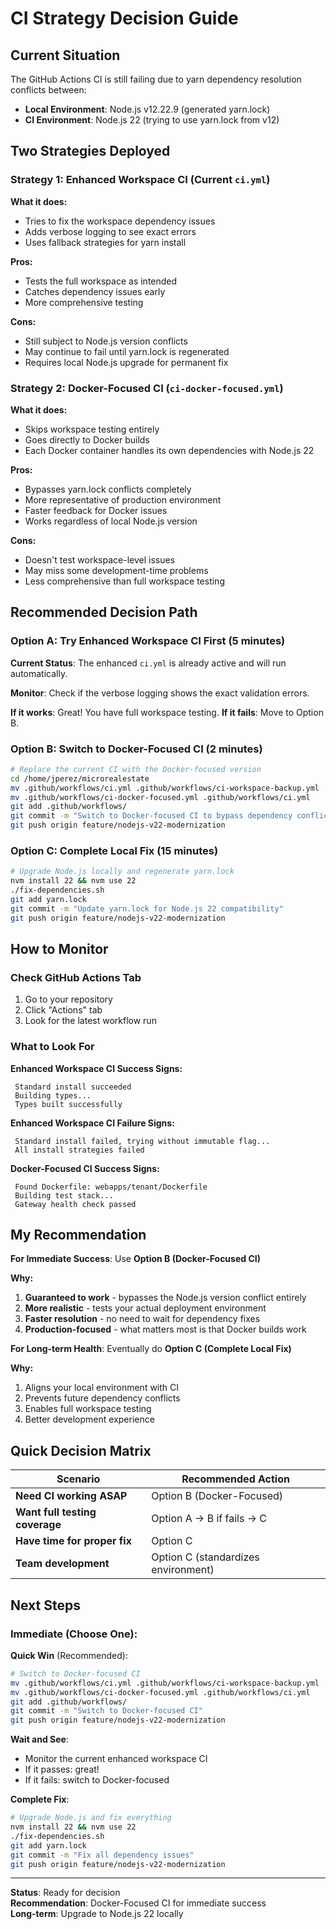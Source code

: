 #  CI Strategy Decision Guide

##  Current Situation

The GitHub Actions CI is still failing due to yarn dependency resolution conflicts between:
- **Local Environment**: Node.js v12.22.9 (generated yarn.lock)
- **CI Environment**: Node.js 22 (trying to use yarn.lock from v12)

##  Two Strategies Deployed

### Strategy 1: Enhanced Workspace CI (Current `ci.yml`)
**What it does:**
- Tries to fix the workspace dependency issues
- Adds verbose logging to see exact errors
- Uses fallback strategies for yarn install

**Pros:**
-  Tests the full workspace as intended
-  Catches dependency issues early
-  More comprehensive testing

**Cons:**
-  Still subject to Node.js version conflicts
-  May continue to fail until yarn.lock is regenerated
-  Requires local Node.js upgrade for permanent fix

### Strategy 2: Docker-Focused CI (`ci-docker-focused.yml`)
**What it does:**
- Skips workspace testing entirely
- Goes directly to Docker builds
- Each Docker container handles its own dependencies with Node.js 22

**Pros:**
-  Bypasses yarn.lock conflicts completely
-  More representative of production environment
-  Faster feedback for Docker issues
-  Works regardless of local Node.js version

**Cons:**
-  Doesn't test workspace-level issues
-  May miss some development-time problems
-  Less comprehensive than full workspace testing

##  Recommended Decision Path

### Option A: Try Enhanced Workspace CI First (5 minutes)
**Current Status**: The enhanced `ci.yml` is already active and will run automatically.

**Monitor**: Check if the verbose logging shows the exact validation errors.

**If it works**:  Great! You have full workspace testing.
**If it fails**: Move to Option B.

### Option B: Switch to Docker-Focused CI (2 minutes)
```bash
# Replace the current CI with the Docker-focused version
cd /home/jperez/microrealestate
mv .github/workflows/ci.yml .github/workflows/ci-workspace-backup.yml
mv .github/workflows/ci-docker-focused.yml .github/workflows/ci.yml
git add .github/workflows/
git commit -m "Switch to Docker-focused CI to bypass dependency conflicts"
git push origin feature/nodejs-v22-modernization
```

### Option C: Complete Local Fix (15 minutes)
```bash
# Upgrade Node.js locally and regenerate yarn.lock
nvm install 22 && nvm use 22
./fix-dependencies.sh
git add yarn.lock
git commit -m "Update yarn.lock for Node.js 22 compatibility"
git push origin feature/nodejs-v22-modernization
```

##  How to Monitor

### Check GitHub Actions Tab
1. Go to your repository
2. Click "Actions" tab
3. Look for the latest workflow run

### What to Look For

**Enhanced Workspace CI Success Signs:**
```
 Standard install succeeded
 Building types...
 Types built successfully
```

**Enhanced Workspace CI Failure Signs:**
```
 Standard install failed, trying without immutable flag...
 All install strategies failed
```

**Docker-Focused CI Success Signs:**
```
 Found Dockerfile: webapps/tenant/Dockerfile
 Building test stack...
 Gateway health check passed
```

##  My Recommendation

**For Immediate Success**: Use **Option B (Docker-Focused CI)**

**Why:**
1. **Guaranteed to work** - bypasses the Node.js version conflict entirely
2. **More realistic** - tests your actual deployment environment
3. **Faster resolution** - no need to wait for dependency fixes
4. **Production-focused** - what matters most is that Docker builds work

**For Long-term Health**: Eventually do **Option C (Complete Local Fix)**

**Why:**
1. Aligns your local environment with CI
2. Prevents future dependency conflicts
3. Enables full workspace testing
4. Better development experience

##  Quick Decision Matrix

| Scenario | Recommended Action |
|----------|-------------------|
| **Need CI working ASAP** | Option B (Docker-Focused) |
| **Want full testing coverage** | Option A → B if fails → C |
| **Have time for proper fix** | Option C |
| **Team development** | Option C (standardizes environment) |

##  Next Steps

### Immediate (Choose One):

**Quick Win** (Recommended):
```bash
# Switch to Docker-focused CI
mv .github/workflows/ci.yml .github/workflows/ci-workspace-backup.yml
mv .github/workflows/ci-docker-focused.yml .github/workflows/ci.yml
git add .github/workflows/
git commit -m "Switch to Docker-focused CI"
git push origin feature/nodejs-v22-modernization
```

**Wait and See**:
- Monitor the current enhanced workspace CI
- If it passes: great!
- If it fails: switch to Docker-focused

**Complete Fix**:
```bash
# Upgrade Node.js and fix everything
nvm install 22 && nvm use 22
./fix-dependencies.sh
git add yarn.lock
git commit -m "Fix all dependency issues"
git push origin feature/nodejs-v22-modernization
```

---

**Status**:  Ready for decision  
**Recommendation**: Docker-Focused CI for immediate success  
**Long-term**: Upgrade to Node.js 22 locally
